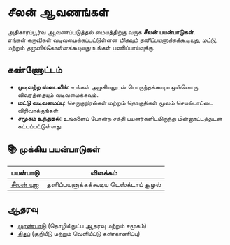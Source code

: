 # **சீலன் ஆவணங்கள்**

அதிகாரப்பூர்வ ஆவணப்படுத்தல் மையத்திற்கு வருக **சீலன் பயன்பாடுகள்**.\
எங்கள் கருவிகள் வடிவமைக்கப்பட்டுள்ளன _மிகவும் தனிப்பயனாக்கக்கூடியது_, _மட்டு_, மற்றும்
_தழுவிக்கொள்ளக்கூடியது_ உங்கள் பணிப்பாய்வுக்கு.

## கண்ணோட்டம்

- **முடிவற்ற ஸ்டைலிங்**: உங்கள் அழகியலுடன் பொருந்தக்கூடிய ஒவ்வொரு விவரத்தையும் வடிவமைக்கவும்.
- **மட்டு வடிவமைப்பு**: செருகுநிரல்கள் மற்றும் தொகுதிகள் மூலம் செயல்பாட்டை விரிவாக்குங்கள்.
- **சமூகம் உந்துதல்**: உங்களைப் போன்ற சக்தி பயனர்களிடமிருந்து பின்னூட்டத்துடன் கட்டப்பட்டுள்ளது.

## **📚 முக்கிய பயன்பாடுகள்**

| பயன்பாடு                     | விளக்கம்                      |
| -------------------------- | --------------------------- |
| [சீலன் யுஐ](/apps/seelen-ui) | தனிப்பயனாக்கக்கூடிய டெஸ்க்டாப் சூழல் |

## ஆதரவு

- [முரண்பாடு](https://discord.gg/ABfASx5ZAJ) (தொழில்நுட்ப ஆதரவு மற்றும் சமூகம்)
- [கிதப்](https://github.com/Seelen-Inc) (குறியீடு மற்றும் வெளியீட்டு கண்காணிப்பு)
